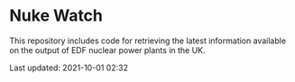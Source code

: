 # Nuke Watch

This repository includes code for retrieving the latest information available on the output of EDF nuclear power plants in the UK.

Last updated: 2021-10-01 02:32